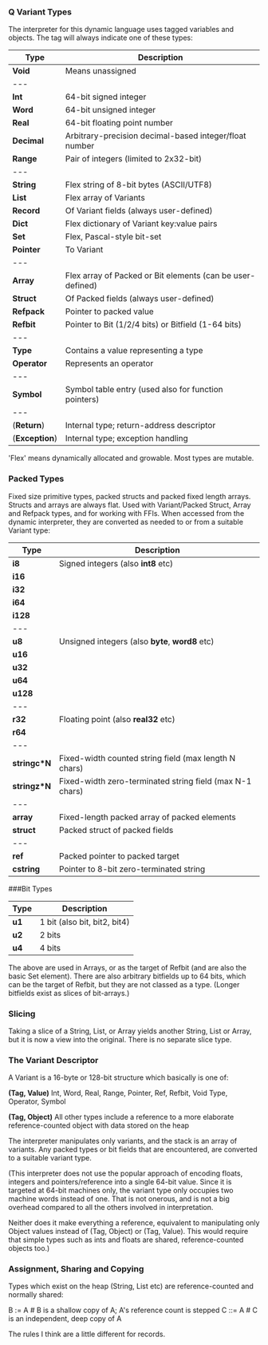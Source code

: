 ### Q Variant Types

The interpreter for this dynamic language uses tagged variables and objects. The tag
will always indicate one of these types:


Type | Description
--- | ---
**Void**	|	Means unassigned
--- |
**Int**	|		64-bit signed integer
**Word**	|	64-bit unsigned integer
**Real**	|	64-bit floating point number
**Decimal**	|	Arbitrary-precision decimal-based integer/float number
**Range**	|	Pair of integers (limited to 2x32-bit)
--- |
**String**	|	Flex string of 8-bit bytes (ASCII/UTF8)
**List** 	|	Flex array of Variants
**Record**	|	Of Variant fields (always user-defined)
**Dict**	|	Flex dictionary of Variant key:value pairs
**Set**	|		Flex, Pascal-style bit-set
**Pointer**	|	To Variant
--- |
**Array**	|	Flex array of Packed or Bit elements (can be user-defined)
**Struct**	|	Of Packed fields (always user-defined)
**Refpack**	|	Pointer to packed value
**Refbit**	|	Pointer to Bit (1/2/4 bits) or Bitfield (1-64 bits)
--- | 
**Type**	|	Contains a value representing a type
**Operator**	| Represents an operator
--- |
**Symbol**	|	Symbol table entry (used also for function pointers)
--- |
(**Return**)	|	Internal type; return-address descriptor
(**Exception**) |	Internal type; exception handling

'Flex' means dynamically allocated and growable. Most types are mutable.

### Packed Types

Fixed size primitive types, packed structs and packed fixed length arrays. Structs and arrays are always flat. Used with Variant/Packed Struct, Array and Refpack types, and for working with FFIs. When accessed from the dynamic interpreter, they are converted as needed to
or from a suitable Variant type:

Type | Description
--- | ---
**i8** |		Signed integers (also **int8** etc)
**i16**  |
**i32** |
**i64** |
**i128** |
--- | 
**u8** |		Unsigned integers (also **byte**, **word8** etc)
**u16** |
**u32** |
**u64** |
**u128** |
--- | 
**r32** |		Floating point (also **real32** etc)
**r64** |
--- | 
**stringc\*N** |Fixed-width counted string field (max length N chars)
**stringz\*N** |Fixed-width zero-terminated string field (max N-1 chars)
--- | 
**array** |	Fixed-length packed array of packed elements
**struct** |	Packed struct of packed fields
--- | 
**ref** |		Packed pointer to packed target
**cstring** |	Pointer to 8-bit zero-terminated string

###Bit Types

Type | Description
--- | ---
**u1**	|		1 bit (also bit, bit2, bit4)
**u2**	|		2 bits
**u4**	|		4 bits

The above are used in Arrays, or as the target of Refbit (and are also the basic
Set element). There are also arbitrary bitfields up to 64 bits, which can be the target of Refbit, but
they are not classed as a type. (Longer bitfields exist as slices of bit-arrays.)

### Slicing

Taking a slice of a String, List, or Array yields another String, List
or Array, but it is now a view into the original. There is no separate
slice type.

### The Variant Descriptor

A Variant is a 16-byte or 128-bit structure which basically is one of:

**(Tag, Value)**	Int, Word, Real, Range, Pointer, Ref, Refbit, Void
				Type, Operator, Symbol

 **(Tag, Object)** All other types include a reference to a more elaborate
				reference-counted object with data stored on the heap

The interpreter manipulates only variants, and the stack is an array of variants. Any packed types or bit fields that are encountered, are converted to a suitable
variant type.

(This interpreter does not use the popular approach of encoding floats, integers and pointers/reference into a single 64-bit value. Since it is targeted at 64-bit machines only, the variant type only occupies two machine words instead of one. That is not onerous, and is not a big overhead compared to all the others involved in interpretation.

Neither does it make everything a reference, equivalent to manipulating only Object values instead of (Tag, Object) or (Tag, Value). This would require that simple types such as ints and floats are shared, reference-counted objects too.)

### Assignment, Sharing and Copying

Types which exist on the heap (String, List etc) are reference-counted and normally shared:

B := A        # B is a shallow copy of A; A's reference count is stepped
C ::= A       # C is an independent, deep copy of A

The rules I think are a little different for records.

